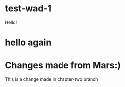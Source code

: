 # test-wad-1
Hello!

# hello again

# Changes made from Mars:) 



This is a change made in chapter-two branch
